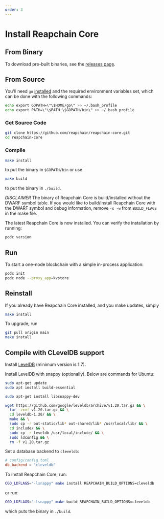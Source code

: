 ```yaml
---
order: 3
---
```


# Install Reapchain Core

## From Binary

To download pre-built binaries, see the [releases page](https://github.com/reapchain/reapchain-core/releases).

## From Source

You'll need `go` [installed](https://golang.org/doc/install) and the required
environment variables set, which can be done with the following commands:

```sh
echo export GOPATH=\"\$HOME/go\" >> ~/.bash_profile
echo export PATH=\"\$PATH:\$GOPATH/bin\" >> ~/.bash_profile
```

### Get Source Code

```sh
git clone https://github.com/reapchain/reapchain-core.git
cd reapchain-core
```

### Compile

```sh
make install
```

to put the binary in `$GOPATH/bin` or use:

```sh
make build
```

to put the binary in `./build`.

_DISCLAIMER_ The binary of Reapchain Core is build/installed without the DWARF
symbol table. If you would like to build/install Reapchain Core with the DWARF
symbol and debug information, remove `-s -w` from `BUILD_FLAGS` in the make
file.

The latest Reapchain Core is now installed. You can verify the installation by
running:

```sh
podc version
```

## Run

To start a one-node blockchain with a simple in-process application:

```sh
podc init
podc node --proxy_app=kvstore
```

## Reinstall

If you already have Reapchain Core installed, and you make updates, simply

```sh
make install
```

To upgrade, run

```sh
git pull origin main
make install
```

## Compile with CLevelDB support

Install [LevelDB](https://github.com/google/leveldb) (minimum version is 1.7).

Install LevelDB with snappy (optionally). Below are commands for Ubuntu:

```sh
sudo apt-get update
sudo apt install build-essential

sudo apt-get install libsnappy-dev

wget https://github.com/google/leveldb/archive/v1.20.tar.gz && \
  tar -zxvf v1.20.tar.gz && \
  cd leveldb-1.20/ && \
  make && \
  sudo cp -r out-static/lib* out-shared/lib* /usr/local/lib/ && \
  cd include/ && \
  sudo cp -r leveldb /usr/local/include/ && \
  sudo ldconfig && \
  rm -f v1.20.tar.gz
```

Set a database backend to `cleveldb`:

```toml
# config/config.toml
db_backend = "cleveldb"
```

To install Reapchain Core, run:

```sh
CGO_LDFLAGS="-lsnappy" make install REAPCHAIN_BUILD_OPTIONS=cleveldb
```

or run:

```sh
CGO_LDFLAGS="-lsnappy" make build REAPCHAIN_BUILD_OPTIONS=cleveldb
```

which puts the binary in `./build`.
